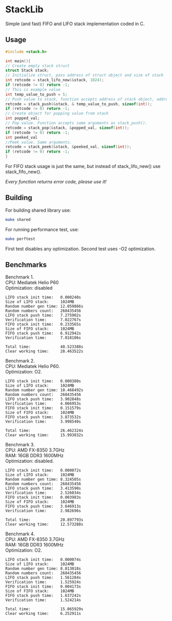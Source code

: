 # StackLib
Simple (and fast) FIFO and LIFO stack implementation coded in C.
## Usage
```c  
#include <stack.h>

int main(){  
// Create empty stack struct  
struct Stack stack;  
// Initialize struct, pass address of struct object and size of stack  
int retcode = stack_lifo_new(&stack, 1024);   
if (retcode != 0) return -1;
// This is example value  
int temp_value_to_push = 5;  
// Push value to stack, function accepts address of stack object, address of your object you want to push, and size of this object
retcode = stack_push(&stack, & temp_value_to_push, sizeof(int));  
if (retcode != 0) return -1;  
// Create object for popping value from stack
int popped_val;
// Pop value. Function accepts same arguments as stack_push(). 
retcode = stack_pop(&stack, &popped_val, sizeof(int));
if (retcode != 0) return -1;
int peeked_val
//Peek value. Same arguments.
retcode = stack_peek(&stack, &peeked_val, sizeof(int));
if (retcode != 0) return -1;
}  
```
For FIFO stack usage is just the same, but instead of stack_lifo_new() use stack_fifo_new().

_Every function returns error code, please use it!_

## Building

For building shared library use:
```sh
make shared
```

For running performance test, use:
```sh
make perftest
```
First test disables any optimization. Second test uses -O2 optimization.

## Benchmarks
Benchmark 1.  
CPU: Mediatek Helio P60  
Optimization: disabled  
```
LIFO stack init time:   0.000240s
Size of LIFO stack:     1024MB
Random number gen time: 12.059866s
Random numbers count:   268435456
LIFO stack push time:   7.275902s
Verification time:      7.022767s
FIFO stack init time:   0.233565s
Size of FIFO stack:     1024MB
FIFO stack push time:   6.912942s
Verification time:      7.018106s

Total time:             40.523388s
Clear working time:     28.463522s
```

Benchmark 2.  
CPU: Mediatek Helio P60.  
Optimization: O2.  
```
LIFO stack init time:   0.000380s
Size of LIFO stack:     1024MB
Random number gen time: 10.468492s
Random numbers count:   268435456
LIFO stack push time:   3.902848s
Verification time:      4.066953s
FIFO stack init time:   0.151579s
Size of FIFO stack:     1024MB
FIFO stack push time:   3.873532s
Verification time:      3.998540s

Total time:             26.462324s
Clear working time:     15.993832s
```

Benchmark 3.  
CPU: AMD FX-8350 3.7GHz  
RAM: 16GB DDR3 1600MHz  
Optimization: disabled.   
```
LIFO stack init time:   0.000072s
Size of LIFO stack:     1024MB
Random number gen time: 8.324505s
Random numbers count:   268435456
LIFO stack push time:   3.413590s
Verification time:      2.526034s
FIFO stack init time:   0.003983s
Size of FIFO stack:     1024MB
FIFO stack push time:   3.646913s
Verification time:      2.982696s

Total time:             20.897793s
Clear working time:     12.573288s
```
Benchmark 4.  
CPU: AMD FX-8350 3.7GHz  
RAM: 16GB DDR3 1600MHz  
Optimization: O2.  
```
LIFO stack init time:   0.000074s
Size of LIFO stack:     1024MB
Random number gen time: 8.813018s
Random numbers count:   268435456
LIFO stack push time:   1.561284s
Verification time:      1.525924s
FIFO stack init time:   0.004173s
Size of FIFO stack:     1024MB
FIFO stack push time:   1.637242s
Verification time:      1.524214s

Total time:             15.065929s
Clear working time:     6.252911s
```
